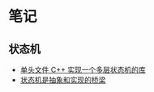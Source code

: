 # 笔记

## 状态机

- [单头文件 C++ 实现一个多层状态机的库](/note/fsm/autofsm/)
- [状态机是抽象和实现的桥梁](/note/fsm/fsm_is_a_bridge/)

<!-- ## 团队成长 -->

<!-- - [决策规划软件架构、团队建设与成长](/note/architecture/architecture_and_team/) -->
